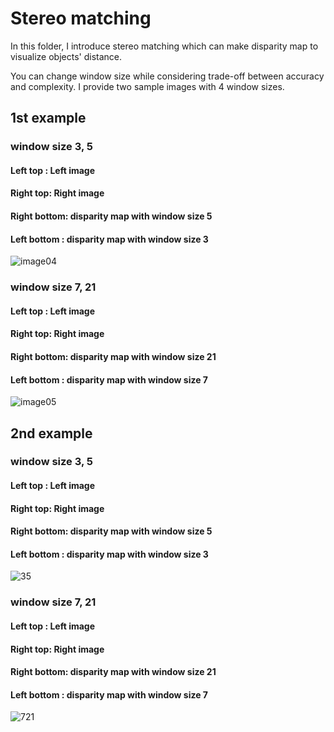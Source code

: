 # Stereo matching
In this folder, I introduce stereo matching which can make disparity map to visualize objects' distance.

You can change window size while considering trade-off between accuracy and complexity. I provide two sample images with 4 window sizes.

## 1st example
### window size 3, 5

#### Left top  : Left image
#### Right top: Right image
#### Right bottom: disparity map with window size 5
#### Left bottom  : disparity map with window size 3

![image04](https://user-images.githubusercontent.com/54461378/87756063-2d80c800-c843-11ea-9e45-55f324d1e334.png)

### window size 7, 21

#### Left top  : Left image
#### Right top: Right image
#### Right bottom: disparity map with window size 21
#### Left bottom  : disparity map with window size 7

![image05](https://user-images.githubusercontent.com/54461378/87756144-51440e00-c843-11ea-978d-5240d443a6cd.png)


## 2nd example
### window size 3, 5

#### Left top  : Left image
#### Right top: Right image
#### Right bottom: disparity map with window size 5
#### Left bottom  : disparity map with window size 3

![35](https://user-images.githubusercontent.com/54461378/87756198-691b9200-c843-11ea-98c5-9965c91c29cd.png)

### window size 7, 21

#### Left top  : Left image
#### Right top: Right image
#### Right bottom: disparity map with window size 21
#### Left bottom  : disparity map with window size 7

![721](https://user-images.githubusercontent.com/54461378/87756226-7769ae00-c843-11ea-9d00-f79751be7580.png)